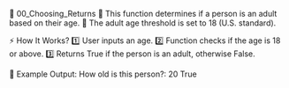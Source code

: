 📌 00_Choosing_Returns
🔹 This function determines if a person is an adult based on their age.
🔹 The adult age threshold is set to 18 (U.S. standard).

⚡ How It Works?
1️⃣ User inputs an age.
2️⃣ Function checks if the age is 18 or above.
3️⃣ Returns True if the person is an adult, otherwise False.

📝 Example Output:
How old is this person?: 20
True